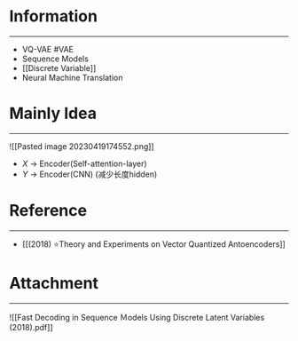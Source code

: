 # Information
---
- VQ-VAE #VAE 
- Sequence Models
- [[Discrete Variable]]
- Neural Machine Translation
# Mainly Idea
---
![[Pasted image 20230419174552.png]]
- $X$ → Encoder(Self-attention-layer)
- $Y$ → Encoder(CNN) (减少长度hidden)

# Reference
---
- [[(2018) ⭐Theory and Experiments on Vector Quantized Antoencoders]]

# Attachment
---
![[Fast Decoding in Sequence Ｍodels Using Discrete Latent Variables (2018).pdf]]